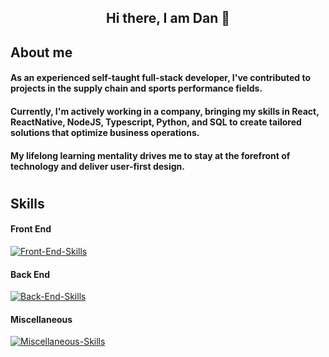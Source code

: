 ## <div align="center">Hi there, I am Dan 👋</div>  <p align="center"> </p>
 
 ## About me
 
#### As an experienced self-taught full-stack developer, I've contributed to projects in the supply chain and sports performance fields.
#### Currently, I'm actively working in a company, bringing my skills in React, ReactNative, NodeJS, Typescript, Python, and SQL to create tailored solutions that optimize business operations.
#### My lifelong learning mentality drives me to stay at the forefront of technology and deliver user-first design.

#
 
## Skills

#### Front End
[![Front-End-Skills](https://skills.thijs.gg/icons?i=ts,js,react,nextjs,emotion,sass,tailwind,materialui,styledcomponents,redux,threejs&theme=light)](https://skills.thijs.gg)
#### Back End
[![Back-End-Skills](https://skills.thijs.gg/icons?i=nodejs,express,pug,nestjs,py,flask,firebase,mongodb,mysql,postgres&theme=light)](https://skills.thijs.gg)
#### Miscellaneous
[![Miscellaneous-Skills](https://skills.thijs.gg/icons?i=git,vite,bash,github,docker,jest,figma,md,r&theme=light)](https://skills.thijs.gg)
